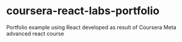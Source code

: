 # coursera-react-labs-portfolio
Portfolio example using React 
developed as result of Coursera Meta advanced react course
